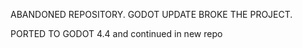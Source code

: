 ABANDONED REPOSITORY. GODOT UPDATE BROKE THE PROJECT.

PORTED TO GODOT 4.4 and continued in new repo
